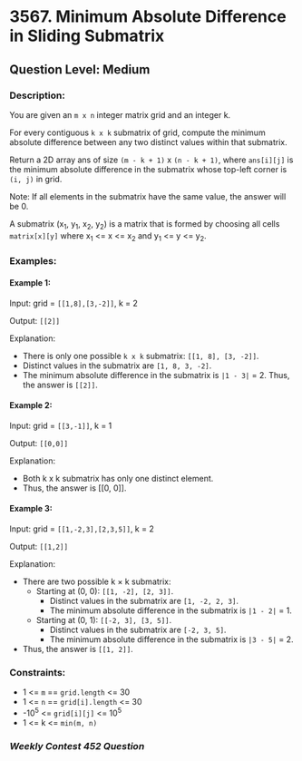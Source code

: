 # 3567. Minimum Absolute Difference in Sliding Submatrix
## Question Level: Medium
### Description:
You are given an `m x n` integer matrix grid and an integer k.

For every contiguous `k x k` submatrix of grid, compute the minimum absolute difference between any two distinct values within that submatrix.

Return a 2D array ans of size `(m - k + 1)` x `(n - k + 1)`, where `ans[i][j]` is the minimum absolute difference in the submatrix whose top-left corner is `(i, j)` in grid.

Note: If all elements in the submatrix have the same value, the answer will be 0.

A submatrix (x<sub>1</sub>, y<sub>1</sub>, x<sub>2</sub>, y<sub>2</sub>) is a matrix that is formed by choosing all cells `matrix[x][y]` where x<sub>1</sub> <= x <= x<sub>2</sub> and y<sub>1</sub> <= y <= y<sub>2</sub>.

### Examples:
#### Example 1:

Input: grid = `[[1,8],[3,-2]]`, k = 2

Output: `[[2]]`

Explanation:

- There is only one possible `k x k` submatrix: `[[1, 8], [3, -2]]`.
- Distinct values in the submatrix are `[1, 8, 3, -2]`.
- The minimum absolute difference in the submatrix is `|1 - 3|` = 2. Thus, the answer is `[[2]]`.
#### Example 2:

Input: grid = `[[3,-1]]`, k = 1

Output: `[[0,0]]`

Explanation:

- Both k x k submatrix has only one distinct element.
- Thus, the answer is [[0, 0]].
#### Example 3:

Input: grid = `[[1,-2,3],[2,3,5]]`, k = 2

Output: `[[1,2]]`

Explanation:

- There are two possible k × k submatrix:
    - Starting at (0, 0): `[[1, -2], [2, 3]]`.
        - Distinct values in the submatrix are `[1, -2, 2, 3]`.
        - The minimum absolute difference in the submatrix is `|1 - 2|` = 1.
    - Starting at (0, 1): `[[-2, 3], [3, 5]]`.
        - Distinct values in the submatrix are `[-2, 3, 5]`.
        - The minimum absolute difference in the submatrix is `|3 - 5|` = 2.
- Thus, the answer is `[[1, 2]]`.

### Constraints:

- 1 <= `m` == `grid.length` <= 30
- 1 <= `n` == `grid[i].length` <= 30
- -10<sup>5</sup> <= `grid[i][j]` <= 10<sup>5</sup>
- 1 <= k <= `min(m, n)`

### *Weekly Contest 452 Question*